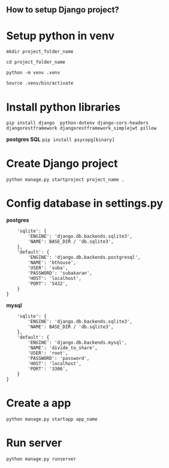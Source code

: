## How to setup Django project? 

# Setup python in venv
`mkdir project_folder_name`

`cd project_folder_name`

`python -m venv .venv`

`Source .venv/bin/activate`


# Install python libraries

`pip install django  python-dotenv django-cors-headers djangorestframework djangorestframework_simplejwt pillow`


**postgres SQL**
`pip install psycopg[binary]`

# Create Django project
`python manage.py startproject project_name .`

# Config database in settings.py

**postgres**
```DATABASES = {
    'sqlite': {
        'ENGINE': 'django.db.backends.sqlite3',
        'NAME': BASE_DIR / 'db.sqlite3',
    },
    'default': {
        'ENGINE': 'django.db.backends.postgresql',
        'NAME': 'bthouse',
        'USER': 'suba',
        'PASSWORD': 'subakaran',
        'HOST': 'localhost',
        'PORT': '5432',
    }
}
```

**mysql**

```DATABASES = {
    'sqlite': {
        'ENGINE': 'django.db.backends.sqlite3',
        'NAME': BASE_DIR / 'db.sqlite3',
    },
    'default': {
        'ENGINE': 'django.db.backends.mysql',
        'NAME': 'divide_to_share',  
        'USER': 'root',  
        'PASSWORD': 'password',  
        'HOST': 'localhost',  
        'PORT': '3306',  
    }
}
```

# Create a app
`python manage.py startapp app_name`

# Run server 
`python manage.py runserver`





